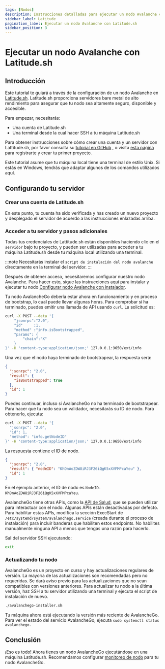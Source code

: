 ```yaml
---
tags: [Nodos]
description: Instrucciones detalladas para ejecutar un nodo Avalanche con Latitude.sh
sidebar_label: Latitude
pagination_label: Ejecutar un nodo Avalanche con Latitude.sh
sidebar_position: 3
---
```


# Ejecutar un nodo Avalanche con Latitude.sh

## Introducción

Este tutorial te guiará a través de la configuración de un nodo Avalanche en [Latitude.sh](https://latitude.sh).
Latitude.sh proporciona servidores bare metal de alto rendimiento para asegurar que tu nodo sea altamente
seguro, disponible y accesible.

Para empezar, necesitarás:

- Una cuenta de Latitude.sh
- Una terminal desde la cual hacer SSH a tu máquina Latitude.sh

Para obtener instrucciones sobre cómo crear una cuenta y un servidor con Lattitude.sh, por favor consulta su
[tutorial en GitHub](https://github.com/NottherealIllest/Latitude.sh-post/blob/main/avalanhe/avax-copy.md)
, o visita [esta página](https://www.latitude.sh/dashboard/signup) para registrarte y crear tu primer proyecto.

Este tutorial asume que tu máquina local tiene una terminal de estilo Unix. Si estás en Windows, tendrás
que adaptar algunos de los comandos utilizados aquí.

## Configurando tu servidor

### Crear una cuenta de Latitude.sh

En este punto, tu cuenta ha sido verificada y has creado un nuevo proyecto y desplegado el
servidor de acuerdo a las instrucciones enlazadas arriba.

### Acceder a tu servidor y pasos adicionales

Todas tus credenciales de Lattitude.sh están disponibles haciendo clic en el `servidor` bajo tu proyecto, y pueden
ser utilizadas para acceder a tu máquina Latitude.sh desde tu máquina local utilizando una terminal.

:::note
Necesitarás instalar el `script de instalación del nodo avalanche` directamente en la terminal del servidor.
:::

Después de obtener acceso, necesitaremos configurar nuestro nodo Avalanche. Para hacer esto, sigue las instrucciones
aquí para instalar y ejecutar tu nodo [Configurar nodo Avalanche con instalador](/nodes/run/with-installer).

Tu nodo AvalancheGo debería estar ahora en funcionamiento y en proceso de bootstrap, lo cual puede llevar algunas
horas. Para comprobar si ha terminado, puedes emitir una llamada de API usando `curl`.
La solicitud es:

```sh
curl -X POST --data '{
    "jsonrpc":"2.0",
    "id"     :1,
    "method" :"info.isBootstrapped",
    "params": {
        "chain":"X"
    }
}' -H 'content-type:application/json;' 127.0.0.1:9650/ext/info
```

Una vez que el nodo haya terminado de bootstrapear, la respuesta será:

```json
{
  "jsonrpc": "2.0",
  "result": {
    "isBootstrapped": true
  },
  "id": 1
}
```

Puedes continuar, incluso si AvalancheGo no ha terminado de bootstrapear.
Para hacer que tu nodo sea un validador, necesitarás su ID de nodo. Para obtenerlo, ejecuta:

```sh
curl -X POST --data '{
  "jsonrpc": "2.0",
  "id": 1,
  "method": "info.getNodeID"
}' -H 'content-type:application/json;' 127.0.0.1:9650/ext/info
```

La respuesta contiene el ID de nodo.

```json
{
  "jsonrpc": "2.0",
  "result": { "nodeID": "KhDnAoZDW8iRJ3F26iQgK5xXVFMPcaYeu" },
  "id": 1
}
```

En el ejemplo anterior, el ID de nodo es `NodeID-KhDnAoZDW8iRJ3F26iQgK5xXVFMPcaYeu`.

AvalancheGo tiene otras APIs, como la [API de Salud](https://docs.avax.network/apis/avalanchego/apis/health),
que se pueden utilizar para interactuar con el nodo. Algunas APIs están desactivadas por defecto. Para habilitar
estas APIs, modifica la sección ExecStart de `/etc/systemd/system/avalanchego.service` (creada durante el
proceso de instalación) para incluir banderas que habiliten estos endpoints. No habilites manualmente ninguna API
a menos que tengas una razón para hacerlo.

Sal del servidor SSH ejecutando:

```sh
exit
```

### Actualizando tu nodo

AvalancheGo es un proyecto en curso y hay actualizaciones regulares de versión. La mayoría de las actualizaciones son
recomendadas pero no requeridas. Se dará aviso previo para las actualizaciones que no sean compatibles con versiones
anteriores. Para actualizar tu nodo a la última versión, haz SSH a tu servidor utilizando una terminal y
ejecuta el script de instalación de nuevo.

```sh
./avalanchego-installer.sh
```

Tu máquina ahora está ejecutando la versión más reciente de AvalancheGo. Para ver el estado del servicio AvalancheGo,
ejecuta `sudo systemctl status avalanchego.`

## Conclusión

¡Eso es todo! Ahora tienes un nodo AvalancheGo ejecutándose en una máquina Latitude.sh. Recomendamos configurar
[monitoreo de nodo](https://docs.avax.network/nodes/maintain/setting-up-node-monitoring) para tu
nodo AvalancheGo.
